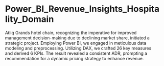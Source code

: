 # Power_BI_Revenue_Insights_Hospitality_Domain

Atliq Grands hotel chain, recognizing the imperative for improved management decision-making due to declining market share, initiated a strategic project. Employing Power BI, we engaged in meticulous data modeling and preprocessing. Utilizing DAX, we crafted 26 key measures and derived 6 KPIs. The result revealed a consistent ADR, prompting a recommendation for a dynamic pricing strategy to enhance revenue.
